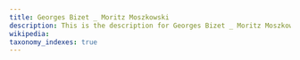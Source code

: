 ```yaml
---
title: Georges Bizet _ Moritz Moszkowski
description: This is the description for Georges Bizet _ Moritz Moszkowski
wikipedia: 
taxonomy_indexes: true
---
```

